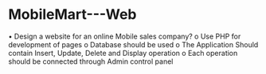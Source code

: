 # MobileMart---Web
• Design a website for an online Mobile sales company? o Use PHP for development of pages o Database should be used o The Application Should contain Insert, Update, Delete and Display operation o Each operation should be connected through Admin control panel
